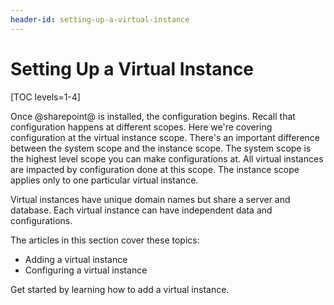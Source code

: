 ```yaml
---
header-id: setting-up-a-virtual-instance
---
```


# Setting Up a Virtual Instance

[TOC levels=1-4]

Once @sharepoint@ is installed, the configuration begins. Recall that 
configuration happens at different scopes. Here we're covering configuration at 
the virtual instance scope. There's an important difference between the system 
scope and the instance scope. The system scope is the highest level scope you 
can make configurations at. All virtual instances are impacted by configuration 
done at this scope. The instance scope applies only to one particular virtual 
instance.

Virtual instances have unique domain names but share a server and database. Each 
virtual instance can have independent data and configurations. 

The articles in this section cover these topics:

- Adding a virtual instance
- Configuring a virtual instance

Get started by learning how to add a virtual instance. 

